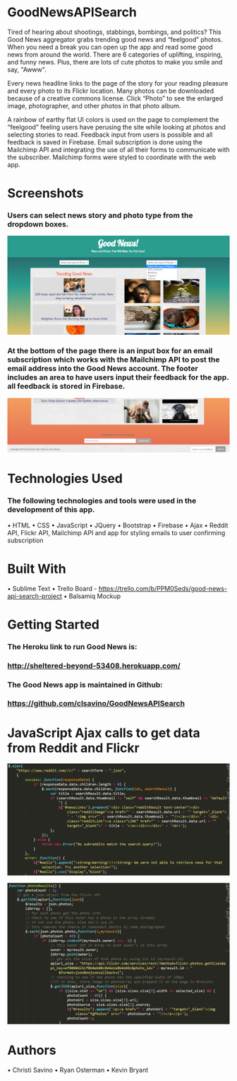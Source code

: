 # GoodNewsAPISearch

Tired of hearing about shootings, stabbings, bombings, and politics? This Good News aggregator grabs trending good news and “feelgood” photos. When you need a break you can open up the app and read some good news from around the world. There are 6 categories of uplifting, inspiring, and funny news. Plus, there are lots of cute photos to make you smile and say, "Awww".

Every news headline links to the page of the story for your reading pleasure and every photo to its Flickr location. Many photos can be downloaded because of a creative commons license. Click “Photo” to see the enlarged image, photographer, and other photos in that photo album.

A rainbow of earthy flat UI colors is used on the page to complement the “feelgood” feeling users have perusing the site while looking at photos and selecting stories to read.
Feedback input from users is possible and all feedback is saved in Firebase. Email subscription is done using the Mailchimp API and integrating the use of all their forms to communicate with the subscriber. Mailchimp forms were styled to coordinate with the web app. 

# Screenshots
### Users can select news story and photo type from the dropdown boxes.
![Alt text](/assets/images/dropdown.PNG?raw=true "Photo of the opening page with a dropdown box opened")

### At the bottom of the page there is an input box for an email subscription which works with the Mailchimp API to post the email address into the Good News account. The footer includes an area to have users input their feedback for the app. all feedback is stored in Firebase.

![Alt text](/assets/images/footer.PNG?raw=true "Photo of the footer with email subscription and feedback input")

# Technologies Used
### The following technologies and tools were used in the development of this app.
•	HTML
•	CSS
•	JavaScript
•	JQuery
•	Bootstrap
•	Firebase
•	Ajax
•	Reddit API, Flickr API, Mailchimp API and app for styling emails to user confirming subscription

# Built With
•	Sublime Text
•	Trello Board - https://trello.com/b/PPM0Seds/good-news-api-search-project
•	Balsamiq Mockup

# Getting Started
### The Heroku link to run Good News is: 
### http://sheltered-beyond-53408.herokuapp.com/

### The Good News app is maintained in Github: 
### https://github.com/clsavino/GoodNewsAPISearch

# JavaScript Ajax calls to get data from Reddit and Flickr
![Alt text](/assets/images/redditCode.PNG?raw=true "Photo of code snippet of JavaScript using an Ajax call to the Reddit API")

![Alt text](/assets/images/flickrcode.PNG?raw=true "Photo of code snipped of JavaScript using an Ajax call to the Flickr API")

# Authors
•	Christi Savino
•	Ryan Osterman
•	Kevin Bryant
